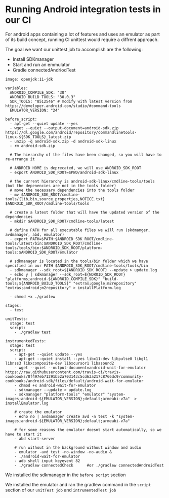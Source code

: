 # Running Android integration tests in our CI

For android apps containing a lot of features and uses an emulator as part of its build concept, running CI unittest would require a diffrent approach. 

The goal we want our unittest job to accomplish are the following:
* Install SDKmanager
* Start and run an emmulator
* Gradle connectedAndriodTest

```
image: openjdk:11-jdk

variables:
  ANDROID_COMPILE_SDK: "30"
  ANDROID_BUILD_TOOLS: "30.0.3"
  SDK_TOOLS: "8512546" # modify with latest version from https://developer.android.com/studio/#command-tools
  EMULATOR_VERSION: "24"
  
before_script:
  - apt-get --quiet update --yes
  - wget --quiet --output-document=android-sdk.zip https://dl.google.com/android/repository/commandlinetools-linux-${SDK_TOOLS}_latest.zip
  - unzip -q android-sdk.zip -d android-sdk-linux
  - rm android-sdk.zip

  # The hierarchy of the files have been changed, so you will have to re-arrange it

  # ANDROID_HOME is deprecated, we will use ANDROID_SDK_ROOT
  - export ANDROID_SDK_ROOT=$PWD/android-sdk-linux

  # the current hierarchy is android-sdk-linux/cmdline-tools/tools (but the depenencies are not in the tools folder)
  # move the necessary dependencies into the tools folder
  - mv $ANDROID_SDK_ROOT/cmdline-tools/{lib,bin,source.properties,NOTICE.txt} $ANDROID_SDK_ROOT/cmdline-tools/tools
  
  # create a latest folder that will have the updated version of the dependencies 
  - mkdir $ANDROID_SDK_ROOT/cmdline-tools/latest  

  # define PATH for all executable files we will run (skdmanger, avdmanager, abd, emulator)
  - export PATH=$PATH:$ANDROID_SDK_ROOT/cmdline-tools/latest/bin:$ANDROID_SDK_ROOT/cmdline-tools/tools/bin:$ANDROID_SDK_ROOT/platform-tools:$ANDROID_SDK_ROOT/emulator

  # sdkmanager is located in the tools/bin folder which we have specified in our PATH $ANDROID_SDK_ROOT/cmdline-tools/tools/bin
  - sdkmanager --sdk_root=${ANDROID_SDK_ROOT} --update > update.log
  - echo y | sdkmanager --sdk_root=${NDROID_SDK_ROOT} "platforms;android-${ANDROID_COMPILE_SDK}" "build-tools;${ANDROID_BUILD_TOOLS}" "extras;google;m2repository" "extras;android;m2repository" > installPlatform.log

  - chmod +x ./gradlew 

stages:
  - test
  
unitTests:
  stage: test
  script:
    - ./gradlew test

instrumentedTests:
  stage: test
  script:
    - apt-get --quiet update --yes
    - apt-get --quiet install --yes libx11-dev libpulse0 libgl1 libnss3 libxcomposite-dev libxcursor1 libasound2
    - wget --quiet --output-document=android-wait-for-emulator https://raw.githubusercontent.com/travis-ci/travis-cookbooks/0f497eb71291b52a703143c5cd63a217c8766dc9/community-cookbooks/android-sdk/files/default/android-wait-for-emulator
    - chmod +x android-wait-for-emulator
    - sdkmanager --update > update.log
    - sdkmanager "platform-tools" "emulator" "system-images;android-${EMULATOR_VERSION};default;armeabi-v7a"  > installEmulator.log
    
    # create the emulator
    - echo no | avdmanager create avd -n test -k "system-images;android-${EMULATOR_VERSION};default;armeabi-v7a"
    
    # for some reasons the emulator doesnt start automatically, so we have to start it
    - abd start-server
    
    # run without in the background without window and audio
    - emulator -avd test -no-window -no-audio &
    - ./android-wait-for-emulator
    - adb shell input keyevent 82
    - ./gradlew connectedCheck      #or ./gradlew connectedAndroidTest
```

We installed the sdkmanager in the `before script` section

We installed the emulator and ran the gradlew command in the `script` section of our `unitTest job` and `intrumentedTest job` 